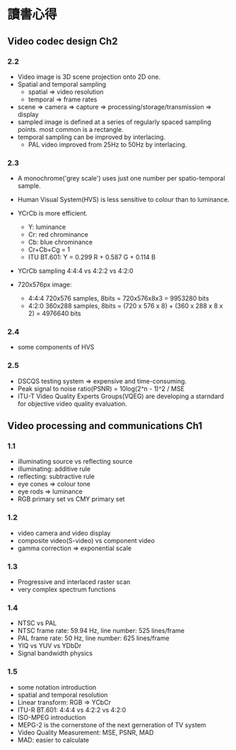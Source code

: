 # 讀書心得
## Video codec design Ch2
### 2.2
* Video image is 3D scene projection onto 2D one.
* Spatial and temporal sampling
    * spatial => video resolution
    * temporal => frame rates
* scene => camera => capture => processing/storage/transmission => display
* sampled image is defined at a series of regularly spaced sampling points. most common is a rectangle.
* temporal sampling can be improved by interlacing.
    * PAL video improved from 25Hz to 50Hz by interlacing.

### 2.3
* A monochrome('grey scale') uses just one number per spatio-temporal sample.
* Human Visual System(HVS) is less sensitive to colour than to luminance.
* YCrCb is more efficient.
    * Y: luminance
    * Cr: red chrominance
    * Cb: blue chrominance
    * Cr+Cb+Cg = 1
    * ITU BT.601: Y = 0.299 R + 0.587 G + 0.114 B

* YCrCb sampling 4:4:4 vs 4:2:2 vs 4:2:0
* 720x576px image:
    * 4:4:4 720x576 samples, 8bits = 720x576x8x3 = 9953280 bits
    * 4:2:0 360x288 samples, 8bits = (720 x 576 x 8) + (360 x 288 x 8 x 2) = 4976640 bits

### 2.4
* some components of HVS

### 2.5
* DSCQS testing system => expensive and time-consuming.
* Peak signal to noise ratio(PSNR) = 10log(2^n - 1)^2 / MSE
* ITU-T Video Quality Experts Groups(VQEG) are developing a starndard for objective video quality evaluation.

## Video processing and communications Ch1
### 1.1
* illuminating source vs reflecting source
* illuminating: additive rule
* reflecting: subtractive rule
* eye cones => colour tone
* eye rods => luminance
* RGB primary set vs CMY primary set

### 1.2
* video camera and video display
* composite video(S-video) vs component video
* gamma correction => exponential scale

### 1.3
* Progressive and interlaced raster scan
* very complex spectrum functions

### 1.4
* NTSC vs PAL
* NTSC frame rate: 59.94 Hz, line number: 525 lines/frame
* PAL frame rate: 50 Hz, line number: 625 lines/frame
* YIQ vs YUV vs YDbDr
* Signal bandwidth physics

### 1.5
* some notation introduction
* spatial and temporal resolution
* Linear transform: RGB => YCbCr
* ITU-R BT.601: 4:4:4 vs 4:2:2 vs 4:2:0
* ISO-MPEG introduction
* MEPG-2 is the cornerstone of the next gerneration of TV system
* Video Quality Measurement: MSE, PSNR, MAD
* MAD: easier to calculate
